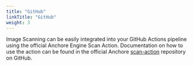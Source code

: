 ```yaml
---
title: "GitHub"
linkTitle: "GitHub"
weight: 3
---
```


Image Scanning can be easily integrated into your GitHub Actions pipeline using the official Anchore Engine Scan Action. Documentation on how to use the action can be found in the official Anchore [scan-action](https://github.com/anchore/scan-action) repository on GitHub.